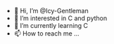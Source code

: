 - 👋 Hi, I’m @Icy-Gentleman
- 👀 I’m interested in C and python
- 🌱 I’m currently learning C
- 📫 How to reach me ...

<!---
Icy-Gentleman/Icy-Gentleman is a ✨ special ✨ repository because its `README.md` (this file) appears on your GitHub profile.
You can click the Preview link to take a look at your changes.
--->
